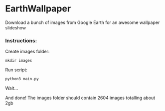 # EarthWallpaper
Download a bunch of images from Google Earth for an awesome wallpaper slideshow

### Instructions:
Create images folder:
```shell
mkdir images
```
Run script:
```shell
python3 main.py
```
Wait...

And done!
The images folder should contain 2604 images totalling about 2gb
